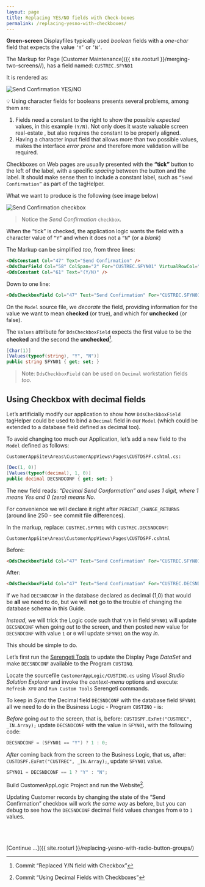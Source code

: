 ```yaml
---
layout: page
title: Replacing YES/NO fields with Check-boxes
permalink: /replacing-yesno-with-checkboxes/
---
```


**Green-screen** Displayfiles typically used *boolean* fields with a *one-char* field that expects the value `‘Y’` or `’N’`. 

The Markup for Page [Customer Maintenance]({{ site.rooturl }}/merging-two-screens//), has a field named: `CUSTREC.SFYN01`

It is rendered as:

![Send Confirmation YES/NO](/images/page-two-checkbox-01.png/)

&#128161; Using character fields for booleans presents several problems, among them are:

1. Fields need a constant to the right to show the possible *expected* values, in this example `(Y/N)`. Not only does it waste valuable screen real-estate , but also requires the constant to be properly aligned.
2. Having a character input field that allows more than two possible values, makes the interface *error prone* and therefore more validation will be required.

Checkboxes on Web pages are usually presented with the **“tick”** button to the left of the label, with a specific *spacing* between the button and the label. It should make sense then to include a constant label, such as `“Send Confirmation”` as part of the tagHelper.

What we want to produce is the following (see image below)

![Send Confirmation checkbox](/images/page-two-checkbox-02.png/)

>Notice the *Send Confirmation* `checkbox`.

When the “tick” is checked, the application logic wants the field with a character value of `“Y”` and when it does not a `“N”` (or a *blank*)

The Markup can be simplified *too*, from three lines:

```html
<DdsConstant Col="47" Text="Send Confirmation" />
<DdsCharField Col="58" ColSpan="2" For="CUSTREC.SFYN01" VirtualRowCol="18,27" />
<DdsConstant Col="61" Text="(Y/N)" />
```

Down to one line:

```html
<DdsCheckboxField Col="47" Text="Send Confirmation" For="CUSTREC.SFYN01" VirtualRowCol="18,27" />
```

On the `Model` source file, we *decorate* the field, providing information for the value we want to mean **checked** (or true), and which for **unchecked** (or false). 

The `Values` attribute for `DdsCheckboxField` expects the first value to be the **checked** and the second the **unchecked**[^1].

```cs
[Char(1)]
[Values(typeof(string), "Y", "N")]
public string SFYN01 { get; set; }
```

>Note: `DdsCheckboxField` can be used on `Decimal` workstation fields *too*.

## Using Checkbox with decimal fields

Let’s artificially modify our application to show how `DdsCheckboxField` tagHelper could be used to bind a `Decimal` field in our `Model` (which could be extended to a database field defined as decimal too).

To avoid changing too much our Application, let’s add a new field to the `Model` defined as follows:

~~~
CustomerAppSite\Areas\CustomerAppViews\Pages\CUSTDSPF.cshtml.cs:
~~~

```cs
[Dec(1, 0)]
[Values(typeof(decimal), 1, 0)]
public decimal DECSNDCONF { get; set; }
```

The new field reads: *“Decimal Send Conformation” and uses 1 digit, where 1 means Yes and 0 (zero) means No*.

For convenience we will declare it right after `PERCENT_CHANGE_RETURNS` (around line 250 - see commit file differences).

In the markup, replace: `CUSTREC.SFYN01` with `CUSTREC.DECSNDCONF`:

~~~
CustomerAppSite\Areas\CustomerAppViews\Pages\CUSTDSPF.cshtml
~~~

Before:

```html
<DdsCheckboxField Col="47" Text="Send Confirmation" For="CUSTREC.SFYN01" VirtualRowCol="18,27" />
```

After:

```html
<DdsCheckboxField Col="47" Text="Send Confirmation" For="CUSTREC.DECSNDCONF" VirtualRowCol=“18,27" />
```

If we had `DECSNDCONF` in the database declared as decimal (1,0) that would be **all** we need to do, but we will **not** go to the trouble of changing the database schema in this Guide.

*Instead*, we will trick the Logic code such that `Y/N` in field `SFYN01` will update `DECSNDCONF` when going *out* to the screen, and then posted new value for `DECSNDCONF` with value `1` or `0` will update `SFYN01` on the way *in*. 

This should be simple to do.

Let’s  first run the [Serengeti Tools](https://asna.githubio.SerengetiTools) to update the Display Page *DataSet* and make `DECSNDCONF` available to the Program `CUSTINQ`.

Locate the sourcefile `CustomerAppLogic/CUSTINQ.cs` using *Visual Studio Solution Explorer* and invoke the *context-menu* options and execute: `Refresh XFU` and `Run Custom Tools` Serengeti commands.

To keep in *Sync* the Decimal field `DECSNDCONF` with the database field `SFYN01` all we need to do in the Business Logic - Program `CUSTINQ` - is:

*Before* going *out* to the screen, that is, before: `CUSTDSPF.ExFmt("CUSTREC", _IN.Array);` update `DECSNDCONF` with the value in `SFYN01`, with the following code:

```cs
DECSNDCONF = (SFYN01 == "Y") ? 1 : 0;
```

*After* coming back from the screen to the Business Logic, that us, after: `CUSTDSPF.ExFmt("CUSTREC", _IN.Array);`, update `SFYN01` value.

```cs
SFYN01 = DECSNDCONF == 1 ? "Y" : "N";
```
Build CustomerAppLogic Project and run the Website[^2].

Updating Customer records by changing the state of the “Send Confirmation” checkbox will work *the same way* as before, but you can debug to see how the `DECSNDCONF` decimal field values changes from `0` to `1` values.

<br>
<br>
<br>
[Continue ...]({{ site.rooturl }}/replacing-yesno-with-radio-button-groups/)


[^1]: Commit “Replaced Y/N field with Checkbox”
[^2]: Commit “Using Decimal Fields with Checkboxes”